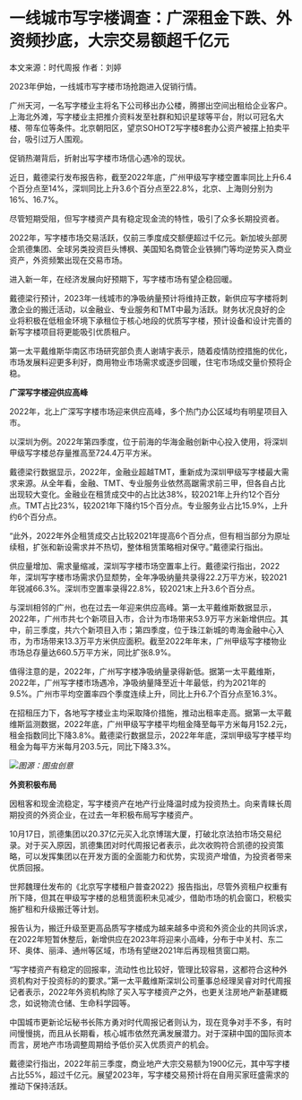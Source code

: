 # 一线城市写字楼调查：广深租金下跌、外资频抄底，大宗交易额超千亿元

本文来源：时代周报 作者：刘婷

2023年伊始，一线城市写字楼市场抢跑进入促销行情。

广州天河，一名写字楼业主将名下公司移出办公楼，腾挪出空间出租给企业客户。上海北外滩，写字楼业主把推介资料发至社群和知识星球等平台，附以可冠名大楼、带车位等条件。北京朝阳区，望京SOHOT2写字楼8套办公资产被摆上拍卖平台，吸引过万人围观。

促销热潮背后，折射出写字楼市场信心遇冷的现状。

近日，戴德梁行发布报告称，截至2022年底，广州甲级写字楼空置率同比上升6.4个百分点至14%，深圳同比上升3.6个百分点至22.8%，北京、上海则分别为16%、16.7%。

尽管短期受阻，但写字楼资产具有稳定现金流的特性，吸引了众多长期投资者。

2022年，写字楼市场交易活跃，仅前三季度成交额便超过千亿元。新加坡头部房企凯德集团、全球另类投资巨头博枫、美国知名商管企业铁狮门等均逆势买入商业资产，外资频繁出现在交易市场。

进入新一年，在经济发展向好预期下，写字楼市场有望企稳回暖。

戴德梁行预计，2023年一线城市的净吸纳量预计将维持正数，新供应写字楼将刺激企业的搬迁活动，以金融业、专业服务和TMT中最为活跃。财务状况良好的企业将积极在低租金环境下承租位于核心地段的优质写字楼，预计设备和设计完善的新写字楼项目将更能吸引优质租户。

第一太平戴维斯华南区市场研究部负责人谢靖宇表示，随着疫情防控措施的优化，市场发展料迎更多利好，商用物业市场需求或逐步回暖，住宅市场成交量价预将企稳。

**广深写字楼迎供应高峰**

2022年，北上广深写字楼市场迎来供应高峰，多个热门办公区域均有明星项目入市。

以深圳为例。2022年第四季度，位于前海的华海金融创新中心投入使用，将深圳甲级写字楼总存量推高至724.4万平方米。

戴德梁行数据显示，2022年，金融业超越TMT，重新成为深圳甲级写字楼最大需求来源。从全年看，金融、TMT、专业服务业依然高踞需求前三甲，但各自占比出现较大变化。金融业在租赁成交中的占比达38%，较2021年上升约12个百分点。TMT占比23%，较2021年下降约15个百分点。专业服务业占比15.9%，上升约6个百分点。

“此外，2022年外企租赁成交占比较2021年提高6个百分点，但有相当部分为原址续租，扩张和新设需求并不热切，整体租赁策略相对保守。”戴德梁行指出。

供应量增加、需求量缩减，深圳写字楼市场空置率上行。戴德梁行指出，2022年，深圳写字楼市场需求仍显颓势，全年净吸纳量共录得22.2万平方米，较2021年锐减66.3%。深圳市空置率录得22.8%，较2021末上升3.6个百分点。

与深圳相邻的广州，也在过去一年迎来供应高峰。第一太平戴维斯数据显示，2022年，广州市共七个新项目入市，合计为市场带来53.9万平方米新增供应。其中，前三季度，共六个新项目入市；第四季度，位于珠江新城的粤海金融中心入市，为市场带来13.3万平方米供应面积。截至2022年年末，广州甲级写字楼物业市场总存量达660.5万平方米，同比扩张8.9%。

值得注意的是，2022年，广州写字楼净吸纳量录得新低。据第一太平戴维斯，2022年，广州写字楼市场遇冷，净吸纳量降至近十年最低，约为2021年的9.5%。广州市平均空置率四个季度连续上升，同比上升6.7个百分点至16.3%。

在招租压力下，各地写字楼业主均采取降价措施，推动出租率走高。据第一太平戴维斯监测数据，2022年底，广州甲级写字楼平均租金降至每平方米每月152.2元，租金指数同比下降3.8%。戴德梁行数据显示，2022年年底，深圳甲级写字楼平均租金为每平方米每月203.5元，同比下降3.3%。

![](https://inews.gtimg.com/newsapp_bt/0/15594453600/1000)_图源：图虫创意_

**外资积极布局**

因租客和现金流稳定，写字楼资产在地产行业降温时成为投资热土。向来青睐长周期投资的外资企业，在过去一年积极布局写字楼资产。

10月17日，凯德集团以20.37亿元买入北京博瑞大厦，打破北京法拍市场交易纪录。对于买入原因，凯德集团对时代周报记者表示，此次收购符合凯德的投资策略，可以发挥集团以在开发方面的全面能力和优势，实现资产增值，为投资者带来优质回报。

世邦魏理仕发布的《北京写字楼租户普查2022》报告指出，尽管外资租户权重有所下降，但其在甲级写字楼的总租赁面积未见减少，借助市场的机会窗口，积极实施扩租和升级搬迁等计划。

报告认为，搬迁升级至更高品质写字楼成为越来越多中资和外资企业的共同诉求，在2022年短暂休整后，新增供应在2023年将迎来小高峰，分布于中关村、东二环、奥体、丽泽、通州等区域，市场有望继2021年后再现租赁窗口期。

“写字楼资产有稳定的回报率，流动性也比较好，管理比较容易，这都符合这种外资机构对于投资标的的要求。”第一太平戴维斯深圳公司董事总经理吴睿对时代周报记者表示，2022年外资机构除了买入写字楼资产之外，也更关注房地产新基建概念，如说物流仓储、生命科学园等。

中国城市更新论坛秘书长陈方勇对时代周报记者则认为，现在竞争对手不多，有时间慢慢挑，而且从长期看，核心城市依然充满发展潜力。对于深耕中国的国际资本而言，房地产市场调整周期给予低价买入优质资产的机会。

戴德梁行指出，2022年前三季度，商业地产大宗交易额为1900亿元，其中写字楼占比55%，超过千亿元。展望2023年，写字楼交易预计将在自用买家旺盛需求的推动下保持活跃。

